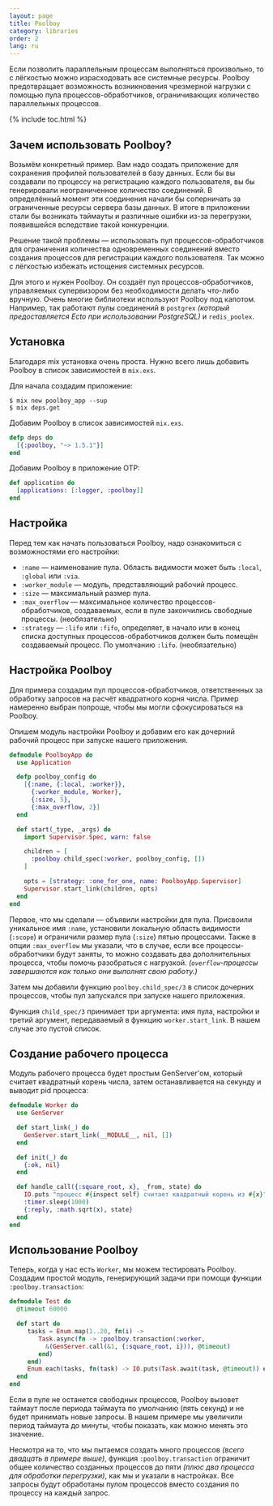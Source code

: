 ```yaml
---
layout: page
title: Poolboy
category: libraries
order: 2
lang: ru
---
```


Если позволить параллельным процессам выполняться произвольно, то с лёгкостью можно израсходовать все системные ресурсы. Poolboy предотвращает возможность возникновения чрезмерной нагрузки с помощью пула процессов-обработчиков, ограничивающих количество параллельных процессов.

{% include toc.html %}

## Зачем использовать Poolboy?

Возьмём конкретный пример. Вам надо создать приложение для сохранения профилей пользователей в базу данных. Если бы вы создавали по процессу на регистрацию каждого пользователя, вы бы генерировали неограниченное количество соединений. В определённый момент эти соединения начали бы соперничать за ограниченные ресурсы сервера базы данных. В итоге в приложении стали бы возникать таймауты и различные ошибки из-за перегрузки, появившейся вследствие такой конкуренции.

Решение такой проблемы &mdash; использовать пул процессов-обработчиков для ограничения количества одновременных соединений вместо создания процессов для регистрации каждого пользователя. Так можно с лёгкостью избежать истощения системных ресурсов.

Для этого и нужен Poolboy. Он создаёт пул процессов-обработчиков, управляемых супервизором без необходимости делать что-либо вручную. Очень многие библиотеки используют Poolboy под капотом. Например, так работают пулы соединений в `postgrex` *(который предоставляется Ecto при использовании PostgreSQL)* и `redis_poolex`.

## Установка

Благодаря mix установка очень проста. Нужно всего лишь добавить Poolboy в список зависимостей в `mix.exs`.

Для начала создадим приложение:

```
$ mix new poolboy_app --sup
$ mix deps.get
```

Добавим Poolboy в список зависимостей `mix.exs`.

```elixir
defp deps do
  [{:poolboy, "~> 1.5.1"}]
end
```

Добавим Poolboy в приложение OTP:

```elixir
def application do
  [applications: [:logger, :poolboy]]
end
```

## Настройка

Перед тем как начать пользоваться Poolboy, надо ознакомиться с возможностями его настройки:

* `:name` &mdash; наименование пула. Область видимости может быть `:local`, `:global` или `:via`.
* `:worker_module` &mdash; модуль, представляющий рабочий процесс.
* `:size` &mdash; максимальный размер пула.
* `:max_overflow` &mdash; максимальное количество процессов-обработчиков, создаваемых, если в пуле закончились свободные процессы. (необязательно)
* `:strategy` &mdash; `:lifo` или `:fifo`, определяет, в начало или в конец списка доступных процессов-обработчиков должен быть помещён создаваемый процесс. По умолчанию `:lifo`. (необязательно)

## Настройка Poolboy

Для примера создадим пул процессов-обработчиков, ответственных за обработку запросов на расчёт квадратного корня числа. Пример намеренно выбран попроще, чтобы мы могли сфокусироваться на Poolboy.

Опишем модуль настройки Poolboy и добавим его как дочерний рабочий процесс при запуске нашего приложения.

```elixir
defmodule PoolboyApp do
  use Application

  defp poolboy_config do
    [{:name, {:local, :worker}},
      {:worker_module, Worker},
      {:size, 5},
      {:max_overflow, 2}]
  end

  def start(_type, _args) do
    import Supervisor.Spec, warn: false

    children = [
      :poolboy.child_spec(:worker, poolboy_config, [])
    ]

    opts = [strategy: :one_for_one, name: PoolboyApp.Supervisor]
    Supervisor.start_link(children, opts)
  end
end
```

Первое, что мы сделали &mdash; объявили настройки для пула. Присвоили уникальное имя `:name`, установили локальную область видимости (`:scope`) и ограничили размер пула (`:size`) пятью процессами. Также в опции `:max_overflow` мы указали, что в случае, если все процессы-обработчики будут заняты, то можно создавать два дополнительных процесса, чтобы помочь разобраться с нагрузкой. *(`overflow`-процессы завершаются как только они выполнят свою работу.)*

Затем мы добавили функцию `poolboy.child_spec/3` в список дочерних процессов, чтобы пул запускался при запуске нашего приложения.

Функция `child_spec/3` принимает три аргумента: имя пула, настройки и третий аргумент, передаваемый в функцию `worker.start_link`. В нашем случае это пустой список.

## Создание рабочего процесса

Модуль рабочего процесса будет простым GenServer'ом, который считает квадратный корень числа, затем останавливается на секунду и выводит pid процесса:

```elixir
defmodule Worker do
  use GenServer

  def start_link(_) do
    GenServer.start_link(__MODULE__, nil, [])
  end

  def init(_) do
    {:ok, nil}
  end

  def handle_call({:square_root, x}, _from, state) do
    IO.puts "процесс #{inspect self} считает квадратный корень из #{x}"
    :timer.sleep(1000)
    {:reply, :math.sqrt(x), state}
  end
end
```

## Использование Poolboy

Теперь, когда у нас есть `Worker`, мы можем тестировать Poolboy. Создадим простой модуль, генерирующий задачи при помощи функции `:poolboy.transaction`:

```elixir
defmodule Test do
  @timeout 60000

  def start do
     tasks = Enum.map(1..20, fn(i) ->
        Task.async(fn -> :poolboy.transaction(:worker,
          &(GenServer.call(&1, {:square_root, i})), @timeout)
        end)
     end)
     Enum.each(tasks, fn(task) -> IO.puts(Task.await(task, @timeout)) end)
  end
end

```

Если в пуле не останется свободных процессов, Poolboy вызовет таймаут после периода таймаута по умолчанию (пять секунд) и не будет принимать новые запросы. В нашем примере мы увеличили период таймаута до минуты, чтобы показать, как можно менять это значение.

Несмотря на то, что мы пытаемся создать много процессов *(всего двадцать в примере выше)*, функция `:poolboy.transaction` ограничит общее количество созданных процессов до пяти *(плюс два процесса для обработки перегрузки)*, как мы и указали в настройках. Все запросы будут обработаны пулом процессов вместо создания по процессу на каждый запрос.